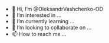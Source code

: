 - 👋 Hi, I’m @OleksandrVashchenko-OD
- 👀 I’m interested in ...
- 🌱 I’m currently learning ...
- 💞️ I’m looking to collaborate on ...
- 📫 How to reach me ...

<!---
OleksandrVashchenko-OD/OleksandrVashchenko-OD is a ✨ special ✨ repository because its `README.md` (this file) appears on your GitHub profile.
You can click the Preview link to take a look at your changes.
--->
